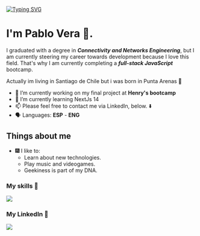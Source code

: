 [![Typing SVG](https://readme-typing-svg.demolab.com?font=Fira+Code&pause=1000&color=3D34B2&background=FFFFFF00&random=false&width=522&lines=Hi++there++Topabli++here++%F0%9F%A7%91%F0%9F%8F%BB%E2%80%8D%F0%9F%92%BB)](https://git.io/typing-svg)


<!--
**Topabli2/Topabli2** is a ✨ _special_ ✨ repository because its `README.md` (this file) appears on your GitHub profile.

Here are some ideas to get you started:

- 🔭 I’m currently working on ...
- 🌱 I’m currently learning ...
- 👯 I’m looking to collaborate on ...
- 🤔 I’m looking for help with ...
- 💬 Ask me about ...
- 📫 How to reach me: ...
- 😄 Pronouns: ...
- ⚡ Fun fact: ...
-->
# I'm Pablo Vera 👋. 
I graduated with a degree in ***Connectivity and Networks Engineering***,
but I am currently steering my career towards development because I love this field. 
That's why I am currently completing a ***full-stack JavaScript*** bootcamp.

Actually im living in Santiago de Chile but i was born in Punta Arenas 🐧

- 🔭 I’m currently working on my final project at **Henry's bootcamp**
- 🌱 I’m currently learning NextJs 14 
- 📫 Please feel free to contact me via LinkedIn, below. ⬇️
- 🗣️ Languages: **ESP** - **ENG**
  
## Things about me

- 🎆 I like to:
    - Learn about new technologies.
    - Play music and videogames.
    - Geekiness is part of my DNA.

### My skills 🤹
<p>
  <a href="https://skillicons.dev">
    <img src="https://skillicons.dev/icons?i=git,html,css,js,react,redux,vercel,nextjs,nodejs,sequelize,prisma,supabase,postgres,aws,linux" />
  </a>
</p>

### My LinkedIn 📲
<p>
  <a href="https://www.linkedin.com/in/pablo-vera-744676161/">
    <img src="https://skillicons.dev/icons?i=linkedin" />
  </a>
</p>
